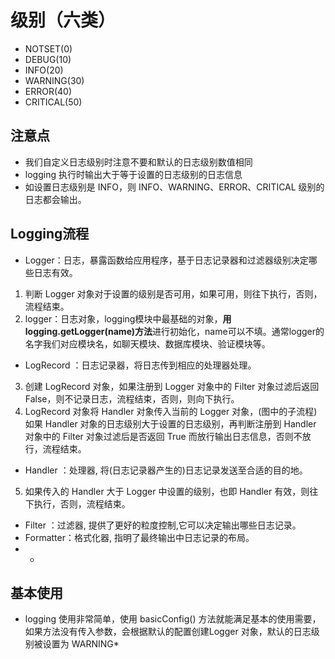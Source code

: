 # 级别（六类）
* NOTSET(0)
* DEBUG(10)
* INFO(20)
* WARNING(30)
* ERROR(40)
* CRITICAL(50)
## 注意点
* 我们自定义日志级别时注意不要和默认的日志级别数值相同
* logging 执行时输出大于等于设置的日志级别的日志信息
* 如设置日志级别是 INFO，则 INFO、WARNING、ERROR、CRITICAL 级别的日志都会输出。
## Logging流程
* Logger：日志，暴露函数给应用程序，基于日志记录器和过滤器级别决定哪些日志有效。
1. 判断 Logger 对象对于设置的级别是否可用，如果可用，则往下执行，否则，流程结束。
2. logger：日志对象，logging模块中最基础的对象，**用logging.getLogger(name)方法**进行初始化，name可以不填。通常logger的名字我们对应模块名，如聊天模块、数据库模块、验证模块等。
* LogRecord ：日志记录器，将日志传到相应的处理器处理。
3. 创建 LogRecord 对象，如果注册到 Logger 对象中的 Filter 对象过滤后返回 False，则不记录日志，流程结束，否则，则向下执行。
4. LogRecord 对象将 Handler 对象传入当前的 Logger 对象，(图中的子流程)如果 Handler 对象的日志级别大于设置的日志级别，再判断注册到 Handler 对象中的 Filter 对象过滤后是否返回 True 而放行输出日志信息，否则不放行，流程结束。
* Handler ：处理器, 将(日志记录器产生的)日志记录发送至合适的目的地。
5. 如果传入的 Handler 大于 Logger 中设置的级别，也即 Handler 有效，则往下执行，否则，流程结束。
* Filter ：过滤器, 提供了更好的粒度控制,它可以决定输出哪些日志记录。
* Formatter：格式化器, 指明了最终输出中日志记录的布局。
* *
## 基本使用
* logging 使用非常简单，使用 basicConfig() 方法就能满足基本的使用需要，如果方法没有传入参数，会根据默认的配置创建Logger 对象，默认的日志级别被设置为 WARNING*